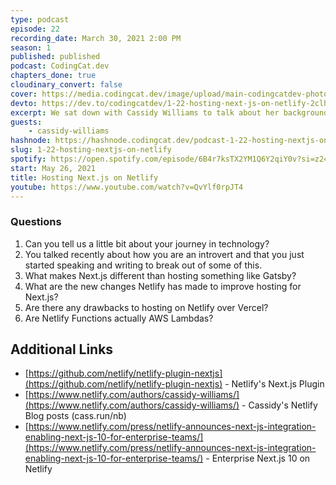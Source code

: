 ```yaml
---
type: podcast
episode: 22
recording_date: March 30, 2021 2:00 PM
season: 1
published: published
podcast: CodingCat.dev
chapters_done: true
cloudinary_convert: false
cover: https://media.codingcat.dev/image/upload/main-codingcatdev-photo/inhxfdhdrfjmnvcfzwyi.png
devto: https://dev.to/codingcatdev/1-22-hosting-next-js-on-netlify-2clh
excerpt: We sat down with Cassidy Williams to talk about her background as a developer. Then we talked about the cool new Next.js on Netlify hosting feature.
guests:
    - cassidy-williams
hashnode: https://hashnode.codingcat.dev/podcast-1-22-hosting-nextjs-on-netlify
slug: 1-22-hosting-nextjs-on-netlify
spotify: https://open.spotify.com/episode/6B4r7ksTX2YM1Q6Y2qiY0v?si=z24Gzt1GQ6SA2IRuNpLY-w
start: May 26, 2021
title: Hosting Next.js on Netlify
youtube: https://www.youtube.com/watch?v=QvYlf0rpJT4
---
```


### Questions

1. Can you tell us a little bit about your journey in technology?
2. You talked recently about how you are an introvert and that you just started speaking and writing to break out of some of this.
3. What makes Next.js different than hosting something like Gatsby?
4. What are the new changes Netlify has made to improve hosting for Next.js?
5. Are there any drawbacks to hosting on Netlify over Vercel?
6. Are Netlify Functions actually AWS Lambdas?

## Additional Links

- [https://github.com/netlify/netlify-plugin-nextjs](https://github.com/netlify/netlify-plugin-nextjs) - Netlify's Next.js Plugin
- [https://www.netlify.com/authors/cassidy-williams/](https://www.netlify.com/authors/cassidy-williams/) - Cassidy's Netlify Blog posts (cass.run/nb)
- [https://www.netlify.com/press/netlify-announces-next-js-integration-enabling-next-js-10-for-enterprise-teams/](https://www.netlify.com/press/netlify-announces-next-js-integration-enabling-next-js-10-for-enterprise-teams/) - Enterprise Next.js 10 on Netlify
